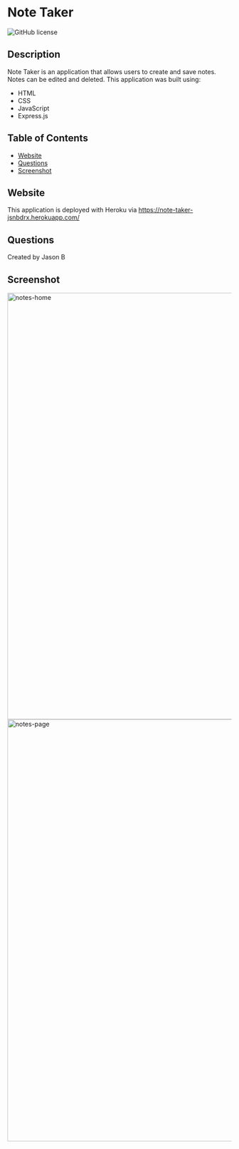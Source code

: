 # Note Taker
  ![GitHub license](http://img.shields.io/badge/license-MIT-blue.svg)
  ## Description 
  Note Taker is an application that allows users to create and save notes. Notes can be edited and deleted. This application was built using:
  * HTML
  * CSS
  * JavaScript
  * Express.js

  ## Table of Contents
  * [Website](#website)
  * [Questions](#questions)
  * [Screenshot](#screenshot)
  ## Website 
  This application is deployed with Heroku via https://note-taker-jsnbdrx.herokuapp.com/

  ## Questions
  Created by Jason B

  ## Screenshot

  <img width="958" alt="notes-home" src="https://user-images.githubusercontent.com/91853630/148704337-8c18eb37-ae8c-41ca-bf22-658200d16a03.png">
<img width="948" alt="notes-page" src="https://user-images.githubusercontent.com/91853630/148704342-f403b1b2-4b87-4680-8e87-79bacaab7364.png">